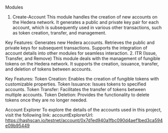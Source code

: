 Modules
1. Create-Account
This module handles the creation of new accounts on the Hedera network. It generates a public and private key pair for each account, which is subsequently used in various other transactions, such as token creation, transfer, and management.

Key Features:
Generates new Hedera accounts.
Retrieves the public and private keys for subsequent transactions.
Supports the integration of account details into other modules for seamless interaction.
2. ITR (Issue, Transfer, and Remove)
This module deals with the management of fungible tokens on the Hedera network. It supports the creation, issuance, transfer, and deletion of tokens between accounts.

Key Features:
Token Creation: Enables the creation of fungible tokens with customizable properties.
Token Issuance: Issues tokens to specified accounts.
Token Transfer: Facilitates the transfer of tokens between multiple accounts.
Token Deletion: Provides the functionality to delete tokens once they are no longer needed.

Account Explorer
To explore the details of the accounts used in this project, visit the following link:
accountExplorerUrl: https://hashscan.io/testnet/account/0x7d1ed940a1fbc090d4aef1bed3ca594e09b95449